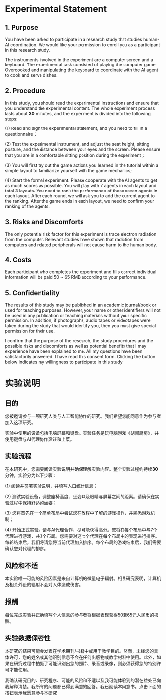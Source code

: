 # Experimental Statement
## 1. Purpose
You have been asked to participate in a research study that studies human-AI coordination. We would like your permission to enroll you as a participant in this research study.

The instruments involved in the experiment are a computer screen and a keyboard. The experimental task consisted of playing  the computer game Overcooked and manipulating the keyboard to coordinate with the AI agent to cook and serve dishes.

## 2. Procedure
In this study, you should read the experimental instructions and ensure that you understand the experimental content. The whole experiment process lasts about **30** minutes, and the experiment is divided into the following steps:

(1) Read and sign the experimental statement, and you need to fill in a questionnaire；

(2) Test the experimental instrument, and adjust the seat height, sitting posture, and the distance between your eyes and the screen. Please ensure that you are in a comfortable sitting position during the experiment；

(3) You will first try out the game actions you learned in the tutorial within a simple layout to familiarize yourself with the game mechanics;

(4) Start the formal experiment. Please cooperate with the AI agents to get as much scores as possible. You will play with 7 agents in each layout and total 3 layouts. You need to rank the performance of these seven agents in each layout. After each round, we will ask you to add the current agent to the ranking. After the game ends in each layout, we need to confirm your ranking of the agents.

## 3. Risks and Discomforts
The only potential risk factor for this experiment is trace electron radiation from the computer. Relevant studies have shown that radiation from computers and related peripherals will not cause harm to the human body.

## 4. Costs
Each participant who completes the experiment and fills correct individual information will be paid 50 ~ 65 RMB according to your performance.

## 5. Confidentiality
The results of this study may be published in an academic journal/book or used for teaching purposes. However, your name or other identifiers will not be used in any publication or teaching materials without your specific permission. In addition, if photographs, audio tapes or videotapes were taken during the study that would identify you, then you must give special permission for their use.

I confirm that the purpose of the research, the study procedures and the possible risks and discomforts as well as potential benefits that I may experience have been explained to me. All my questions have been satisfactorily answered. I have read this consent form. Clicking the button below indicates my willingness to participate in this study


# 实验说明

## 目的

您被邀请参与一项研究人类与人工智能协作的研究。我们希望您能同意作为参与者加入这项研究。

实验中使用的设备包括电脑屏幕和键盘。实验任务是玩电脑游戏《胡闹厨房》，并使用键盘与AI代理协作烹饪和上菜。

## 实验流程

在本研究中，您需要阅读实验说明并确保理解实验内容。整个实验过程约持续**30**分钟，实验分为以下步骤：

(1) 阅读并签署实验说明，并填写人口统计信息；

(2) 测试实验设备，调整座椅高度、坐姿以及眼睛与屏幕之间的距离。请确保在实验过程中保持舒适的坐姿；

(3) 您将首先在一个简单布局中尝试您在教程中了解的游戏操作，并熟悉游戏机制；

(4) 开始正式实验。请与AI代理合作，尽可能获得高分。您将在每个布局中与7个代理进行游戏，共3个布局。您需要对这七个代理在每个布局中的表现进行排序。每轮结束后，我们将请您将当前代理加入排序。每个布局的游戏结束后，我们需要确认您对代理的排序。

## 风险和不适

本实验唯一可能的风险因素是来自计算机的微量电子辐射。相关研究表明，计算机及相关外设的辐射不会对人体造成伤害。

## 报酬

每位完成实验并正确填写个人信息的参与者将根据表现获得50至65元人民币的报酬。

## 实验数据保密性

本研究的结果可能会发表在学术期刊/书籍中或用于教学目的。然而，未经您的具体许可，您的姓名或其他识别信息不会在任何出版物或教学材料中使用。此外，如果在研究过程中拍摄了可能识别出您的照片、录音或录像，则必须获得您的特别许可才能使用。

我确认研究目的、研究程序、可能的风险和不适以及我可能体验到的潜在益处已向我解释清楚。我所有的问题都已得到满意的回答。我已阅读本同意书。点击下面的按钮表示我愿意参与本研究
